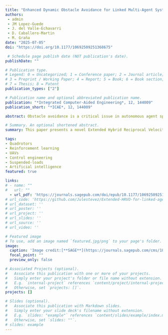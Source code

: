```yaml
---
title: "Enhanced Dynamic Obstacle Avoidance for Linked Multi-Agent Systems by an Extended Hybrid Reciprocal Velocity Obstacle Model"
authors:
 - admin
 - JM Lopez-Guede
 - J. del Valle-Echavarri
 - D. Caballero-Martin
 - M. Graña
date: "2025-07-05"
doi: "https://doi.org/10.1177/10692509251368675"

 # Schedule page publish date (NOT publication's date).
publishDate: ""

# Publication type.
# Legend: 0 = Uncategorized; 1 = Conference paper; 2 = Journal article;
# 3 = Preprint / Working Paper; 4 = Report; 5 = Book; 6 = Book section;
# 7 = Thesis; 8 = Patent
publication_types: ["2"]

# Publication name and optional abbreviated publication name.
publication: "*Integrated Computer-Aided Engineering*, 12, 144009"
publication_short: "*ICAE*, 12, 144009"

abstract: Obstacle avoidance is a critical issue in autonomous agent spatial navigation, moreover in the case of team coordinated navigation with moving obstacles. Algorithms for obstacle avoidance by unconstrained teams of agents, i.e. agents that have no relative position restrictions, such as the Reciprocal Velocity Obstacle (RVO), and the Hybrid Reciprocal Velocity Obstacle (HRVO) have been proposed in the literature. However, in some tasks the agents must comply with relative spatial restrictions, i.e. agents must maintain specific distances between them within some tolerance thresholds. These tasks include robotic team coordination, human-robot collaboration and autonomous vehicle platooning. This paper presents a novel Extended Hybrid Reciprocal Velocity Obstacle (EHRVO) algorithm for multi-agent collision avoidance that incorporates linked agent constraints. The proposed approach introduces proximity constraints between paired agents while adapting the collision avoidance geometry to maintain these relationships. This research work extends the HRVO framework to create a hierarchical set of constraints that prioritize maintenance of spatial consistent agent pairs or triads while ensuring collision-free trajectories. Prior to actual physical implementation, the EHRVO navigation algorithm is validated through exhaustive simulations involving multiple paired agents and triads navigating in cluttered spaces with many moving obstacles, namely the agents in the other teams. Results demonstrate that this novel approach successfully maintains the spatial relative positions of linked group agents while avoiding collisions with other agents, showing significant improvements over traditional RVO and HRVO algorithms in scenarios requiring coordinated movement.

# Summary. An optional shortened abstract.
summary: This paper presents a novel Extended Hybrid Reciprocal Velocity Obstacle (EHRVO) algorithm for multi-agent collision avoidance that incorporates linked agent constraints. The proposed approach introduces proximity constraints between paired gents while adapting the collision avoidance geometry to maintain these relationships. This research work extends the HRVO framework to create a hierarchical set of constraints that prioritize maintenance of spatial consistent agent pairs or triads while ensuring collision-free trajectories. .

tags:
- Quadrotors
- Reinforcement learning
- UAVs
- Control engineering
- Suspended-loads
- Artificial intelligence
featured: true

links:
# - name: ""
#   url: ""
  - url_pdf: 'https://journals.sagepub.com/doi/epub/10.1177/10692509251368675'
# url_code: 'https://github.com/Julestevez/Extended-HRVO-for-linked-agents'
# url_dataset: ''
# url_poster: ''
# url_project: ''
# url_slides: ''
# url_source: ''
# url_video: ''

# Featured image
# To use, add an image named `featured.jpg/png` to your page's folder. 
image:
  caption: 'Image credit:[**SAGE**](https://journals.sagepub.com/cms/10.1177/10692509251368675/asset/2c466fd3-abdd-4b47-b6a4-8bbd27277f8b/assets/images/large/10.1177_10692509251368675-fig6.jpg)'
  focal_point: ""
  preview_only: false

# Associated Projects (optional).
#   Associate this publication with one or more of your projects.
#   Simply enter your project's folder or file name without extension.
#   E.g. `internal-project` references `content/project/internal-project/index.md`.
#   Otherwise, set `projects: []`.
projects: []

# Slides (optional).
#   Associate this publication with Markdown slides.
#   Simply enter your slide deck's filename without extension.
#   E.g. `slides: "example"` references `content/slides/example/index.md`.
#   Otherwise, set `slides: ""`.
# slides: example
---
```


